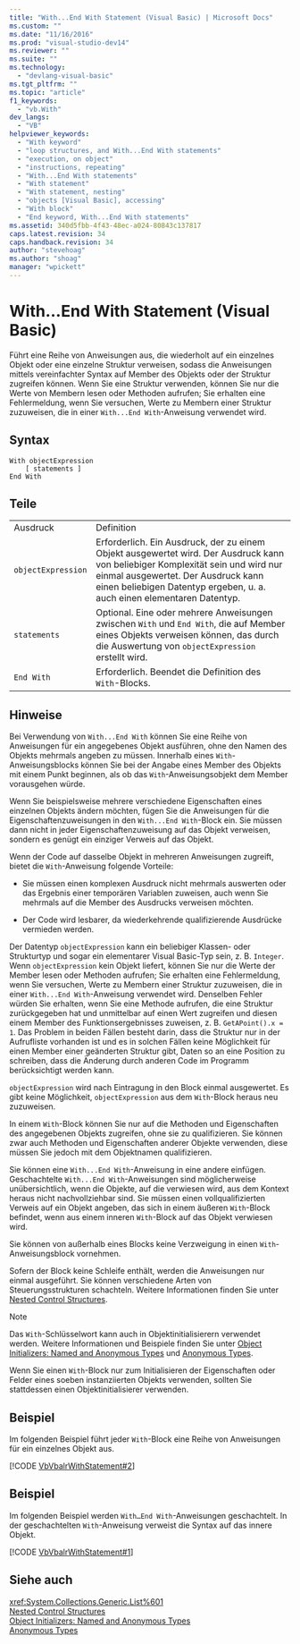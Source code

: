 ```yaml
---
title: "With...End With Statement (Visual Basic) | Microsoft Docs"
ms.custom: ""
ms.date: "11/16/2016"
ms.prod: "visual-studio-dev14"
ms.reviewer: ""
ms.suite: ""
ms.technology: 
  - "devlang-visual-basic"
ms.tgt_pltfrm: ""
ms.topic: "article"
f1_keywords: 
  - "vb.With"
dev_langs: 
  - "VB"
helpviewer_keywords: 
  - "With keyword"
  - "loop structures, and With...End With statements"
  - "execution, on object"
  - "instructions, repeating"
  - "With...End With statements"
  - "With statement"
  - "With statement, nesting"
  - "objects [Visual Basic], accessing"
  - "With block"
  - "End keyword, With...End With statements"
ms.assetid: 340d5fbb-4f43-48ec-a024-80843c137817
caps.latest.revision: 34
caps.handback.revision: 34
author: "stevehoag"
ms.author: "shoag"
manager: "wpickett"
---
```

# With...End With Statement (Visual Basic)
Führt eine Reihe von Anweisungen aus, die wiederholt auf ein einzelnes Objekt oder eine einzelne Struktur verweisen, sodass die Anweisungen mittels vereinfachter Syntax auf Member des Objekts oder der Struktur zugreifen können.  Wenn Sie eine Struktur verwenden, können Sie nur die Werte von Membern lesen oder Methoden aufrufen; Sie erhalten eine Fehlermeldung, wenn Sie versuchen, Werte zu Membern einer Struktur zuzuweisen, die in einer `With...End With`\-Anweisung verwendet wird.  
  
## Syntax  
  
```  
With objectExpression  
    [ statements ]  
End With  
```  
  
## Teile  
  
|||  
|-|-|  
|Ausdruck|Definition|  
|`objectExpression`|Erforderlich.  Ein Ausdruck, der zu einem Objekt ausgewertet wird.  Der Ausdruck kann von beliebiger Komplexität sein und wird nur einmal ausgewertet.  Der Ausdruck kann einen beliebigen Datentyp ergeben, u. a. auch einen elementaren Datentyp.|  
|`statements`|Optional.  Eine oder mehrere Anweisungen zwischen `With` und `End With`, die auf Member eines Objekts verweisen können, das durch die Auswertung von `objectExpression` erstellt wird.|  
|`End With`|Erforderlich.  Beendet die Definition des `With`\-Blocks.|  
  
## Hinweise  
 Bei Verwendung von `With...End With` können Sie eine Reihe von Anweisungen für ein angegebenes Objekt ausführen, ohne den Namen des Objekts mehrmals angeben zu müssen.  Innerhalb eines `With`\-Anweisungsblocks können Sie bei der Angabe eines Member des Objekts mit einem Punkt beginnen, als ob das `With`\-Anweisungsobjekt dem Member vorausgehen würde.  
  
 Wenn Sie beispielsweise mehrere verschiedene Eigenschaften eines einzelnen Objekts ändern möchten, fügen Sie die Anweisungen für die Eigenschaftenzuweisungen in den `With...End With`\-Block ein. Sie müssen dann nicht in jeder Eigenschaftenzuweisung auf das Objekt verweisen, sondern es genügt ein einziger Verweis auf das Objekt.  
  
 Wenn der Code auf dasselbe Objekt in mehreren Anweisungen zugreift, bietet die `With`\-Anweisung folgende Vorteile:  
  
-   Sie müssen einen komplexen Ausdruck nicht mehrmals auswerten oder das Ergebnis einer temporären Variablen zuweisen, auch wenn Sie mehrmals auf die Member des Ausdrucks verweisen möchten.  
  
-   Der Code wird lesbarer, da wiederkehrende qualifizierende Ausdrücke vermieden werden.  
  
 Der Datentyp `objectExpression` kann ein beliebiger Klassen\- oder Strukturtyp und sogar ein elementarer Visual Basic\-Typ sein, z. B. `Integer`.  Wenn `objectExpression` kein Objekt liefert, können Sie nur die Werte der Member lesen oder Methoden aufrufen; Sie erhalten eine Fehlermeldung, wenn Sie versuchen, Werte zu Membern einer Struktur zuzuweisen, die in einer `With...End With`\-Anweisung verwendet wird.  Denselben Fehler würden Sie erhalten, wenn Sie eine Methode aufrufen, die eine Struktur zurückgegeben hat und unmittelbar auf einen Wert zugreifen und diesen einem Member des Funktionsergebnisses zuweisen, z. B. `GetAPoint().x = 1`.  Das Problem in beiden Fällen besteht darin, dass die Struktur nur in der Aufrufliste vorhanden ist und es in solchen Fällen keine Möglichkeit für einen Member einer geänderten Struktur gibt, Daten so an eine Position zu schreiben, dass die Änderung durch anderen Code im Programm berücksichtigt werden kann.  
  
 `objectExpression` wird nach Eintragung in den Block einmal ausgewertet.  Es gibt keine Möglichkeit, `objectExpression` aus dem `With`\-Block heraus neu zuzuweisen.  
  
 In einem `With`\-Block können Sie nur auf die Methoden und Eigenschaften des angegebenen Objekts zugreifen, ohne sie zu qualifizieren.  Sie können zwar auch Methoden und Eigenschaften anderer Objekte verwenden, diese müssen Sie jedoch mit dem Objektnamen qualifizieren.  
  
 Sie können eine `With...End With`\-Anweisung in eine andere einfügen.  Geschachtelte `With...End With`\-Anweisungen sind möglicherweise unübersichtlich, wenn die Objekte, auf die verwiesen wird, aus dem Kontext heraus nicht nachvollziehbar sind.  Sie müssen einen vollqualifizierten Verweis auf ein Objekt angeben, das sich in einem äußeren `With`\-Block befindet, wenn aus einem inneren `With`\-Block auf das Objekt verwiesen wird.  
  
 Sie können von außerhalb eines Blocks keine Verzweigung in einen `With`\-Anweisungsblock vornehmen.  
  
 Sofern der Block keine Schleife enthält, werden die Anweisungen nur einmal ausgeführt.  Sie können verschiedene Arten von Steuerungsstrukturen schachteln.  Weitere Informationen finden Sie unter [Nested Control Structures](../../../visual-basic/programming-guide/language-features/control-flow/nested-control-structures.md).  
  
> [!NOTE]
>  Das `With`\-Schlüsselwort kann auch in Objektinitialisierern verwendet werden.  Weitere Informationen und Beispiele finden Sie unter [Object Initializers: Named and Anonymous Types](../../../visual-basic/programming-guide/language-features/objects-and-classes/object-initializers-named-and-anonymous-types.md) und [Anonymous Types](../../../visual-basic/programming-guide/language-features/objects-and-classes/anonymous-types.md).  
>   
>  Wenn Sie einen `With`\-Block nur zum Initialisieren der Eigenschaften oder Felder eines soeben instanziierten Objekts verwenden, sollten Sie stattdessen einen Objektinitialisierer verwenden.  
  
## Beispiel  
 Im folgenden Beispiel führt jeder `With`\-Block eine Reihe von Anweisungen für ein einzelnes Objekt aus.  
  
 [!CODE [VbVbalrWithStatement#2](../CodeSnippet/VS_Snippets_VBCSharp/vbvbalrwithstatement#2)]  
  
## Beispiel  
 Im folgenden Beispiel werden `With…End With`\-Anweisungen geschachtelt.  In der geschachtelten `With`\-Anweisung verweist die Syntax auf das innere Objekt.  
  
 [!CODE [VbVbalrWithStatement#1](../CodeSnippet/VS_Snippets_VBCSharp/vbvbalrwithstatement#1)]  
  
## Siehe auch  
 <xref:System.Collections.Generic.List%601>   
 [Nested Control Structures](../../../visual-basic/programming-guide/language-features/control-flow/nested-control-structures.md)   
 [Object Initializers: Named and Anonymous Types](../../../visual-basic/programming-guide/language-features/objects-and-classes/object-initializers-named-and-anonymous-types.md)   
 [Anonymous Types](../../../visual-basic/programming-guide/language-features/objects-and-classes/anonymous-types.md)